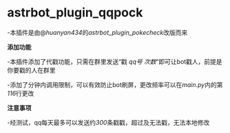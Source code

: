 # astrbot_plugin_qqpock

-本插件是由@*huanyan434*的*astrbot_plugin_pokecheck*改版而来

**添加功能**

-本插件添加了代戳功能，只需在群里发送“戳 *qq号* *次数*”即可让bot戳人，前提是你要戳的人在群里

-添加了分钟内调用限制，可以有效防止bot刷屏，更改频率可以在*main.py*内的第*116*行更改

**注意事项**

-经测试，qq每天最多可以发送约*300*条戳戳，超过及无法戳，无法本地修改
